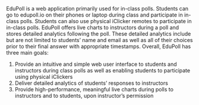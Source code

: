 EduPoll is a web application primarily used for in-class polls. Students can go to edupoll.io on their phones or laptop during class and participate in in-class polls. Students can also use physical iClicker remotes to participate in in-class polls. EduPoll offers live charts to instructors during a poll and stores detailed analytics following the poll. These detailed analytics include but are not limited to students’ name and email as well as all of their choices prior to their final answer with appropriate timestamps. Overall, EduPoll has three main goals:

1. Provide an intuitive and simple web user interface to students and instructors during class polls as well as enabling students to participate using physical iClickers
2. Deliver detailed analytics of students’ responses to instructors
3. Provide high-performance, meaningful live charts during polls to instructors and to students, upon instructor’s permission
